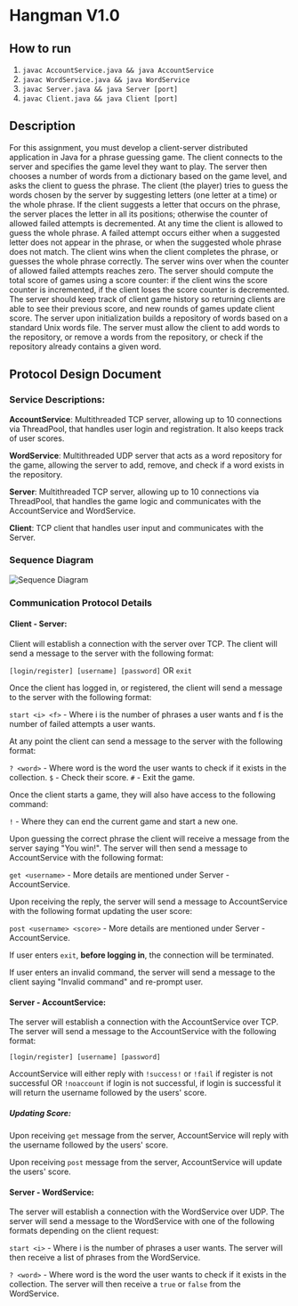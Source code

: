 # Hangman V1.0

## How to run
 1. `javac AccountService.java && java AccountService`
 2. `javac WordService.java && java WordService`
 3. `javac Server.java && java Server [port]`
 4. `javac Client.java && java Client [port]`
 
## Description
For this assignment, you must develop a client-server distributed application in
Java for a phrase guessing game. The client connects to the server and specifies
the game level they want to play. The server then chooses a number of words
from a dictionary based on the game level, and asks the client to guess the
phrase. The client (the player) tries to guess the words chosen by the server
by suggesting letters (one letter at a time) or the whole phrase. If the client
suggests a letter that occurs on the phrase, the server places the letter in all
its positions; otherwise the counter of allowed failed attempts is decremented.
At any time the client is allowed to guess the whole phrase. A failed attempt
occurs either when a suggested letter does not appear in the phrase, or when
the suggested whole phrase does not match.
The client wins when the client completes the phrase, or guesses the whole
phrase correctly. The server wins over when the counter of allowed failed attempts reaches zero. The server should compute the total score of games using
a score counter: if the client wins the score counter is incremented, if the client
loses the score counter is decremented.
The server should keep track of client game history so returning clients are able
to see their previous score, and new rounds of games update client score.
The server upon initialization builds a repository of words based on a standard
Unix words file. The server must allow the client to add words to the repository,
or remove a words from the repository, or check if the repository already contains
a given word.

## Protocol Design Document
### Service Descriptions:
**AccountService**: Multithreaded TCP server, allowing up to 10 connections via ThreadPool, that handles user login and registration. It also keeps track of user scores.

**WordService**: Multithreaded UDP server that acts as a word repository for the game, allowing the server to add, remove, and check if a word exists in the repository.

**Server**: Multithreaded TCP server, allowing up to 10 connections via ThreadPool, that handles the game logic and communicates with the AccountService and WordService.

**Client**: TCP client that handles user input and communicates with the Server.

### Sequence Diagram
![Sequence Diagram](https://user-images.githubusercontent.com/69999501/217333895-4300829f-7d03-43ae-a306-891d0c7ea776.png)



### Communication Protocol Details
#### Client - Server:

Client will establish a connection with the server over TCP. The client will send a message to the server with the following format:

`[login/register] [username] [password]` OR `exit`

Once the client has logged in, or registered, the client will send a message to the server with the following format:

`start <i> <f>` - Where i is the number of phrases a user wants and f is the number of failed attempts a user wants.

At any point the client can send a message to the server with the following format:

`? <word>` - Where word is the word the user wants to check if it exists in the collection.
`$` - Check their score.
`#` - Exit the game.

Once the client starts a game, they will also have access to the following command:
    
`!` - Where they can end the current game and start a new one.

Upon guessing the correct phrase the client will receive a message from the server saying "You win!". The server will then send a message to AccountService with the following format:

`get <username>` - More details are mentioned under Server - AccountService.

Upon receiving the reply, the server will send a message to AccountService with the following format updating the user score:

`post <username> <score>` - More details are mentioned under Server - AccountService.

If user enters `exit`, **before logging in**, the connection will be terminated.

If user enters an invalid command, the server will send a message to the client saying "Invalid command" and re-prompt user.

#### Server - AccountService:

The server will establish a connection with the AccountService over TCP. The server will send a message to the AccountService with the following format:

`[login/register] [username] [password]`

AccountService will either reply with `!success!` or `!fail` if register is not successful OR `!noaccount` if login is not successful, if login is successful it will return the username followed by the users' score.

##### Updating Score:
Upon receiving `get` message from the server, AccountService will reply with the username followed by the users' score.

Upon receiving `post` message from the server, AccountService will update the users' score.

#### Server - WordService:

The server will establish a connection with the WordService over UDP. The server will send a message to the WordService with one of the following formats depending on the client request:

`start <i>` - Where i is the number of phrases a user wants. The server will then receive a list of phrases from the WordService.

`? <word>` - Where word is the word the user wants to check if it exists in the collection. The server will then receive a `true` or `false` from the WordService.




